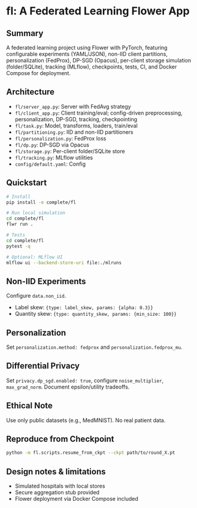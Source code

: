 # fl: A Federated Learning Flower App

## Summary
A federated learning project using Flower with PyTorch, featuring configurable experiments (YAML/JSON), non-IID client partitions, personalization (FedProx), DP-SGD (Opacus), per-client storage simulation (folder/SQLite), tracking (MLflow), checkpoints, tests, CI, and Docker Compose for deployment.

## Architecture
- `fl/server_app.py`: Server with FedAvg strategy
- `fl/client_app.py`: Client training/eval; config-driven preprocessing, personalization, DP-SGD, tracking, checkpointing
- `fl/task.py`: Model, transforms, loaders, train/eval
- `fl/partitioning.py`: IID and non-IID partitioners
- `fl/personalization.py`: FedProx loss
- `fl/dp.py`: DP-SGD via Opacus
- `fl/storage.py`: Per-client folder/SQLite store
- `fl/tracking.py`: MLflow utilities
- `config/default.yaml`: Config

## Quickstart
```bash
# Install
pip install -e complete/fl

# Run local simulation
cd complete/fl
flwr run .

# Tests
cd complete/fl
pytest -q

# Optional: MLflow UI
mlflow ui --backend-store-uri file:./mlruns
```

## Non-IID Experiments
Configure `data.non_iid`.
- Label skew: `{type: label_skew, params: {alpha: 0.3}}`
- Quantity skew: `{type: quantity_skew, params: {min_size: 100}}`

## Personalization
Set `personalization.method: fedprox` and `personalization.fedprox_mu`.

## Differential Privacy
Set `privacy.dp_sgd.enabled: true`, configure `noise_multiplier`, `max_grad_norm`. Document epsilon/utility tradeoffs.

## Ethical Note
Use only public datasets (e.g., MedMNIST). No real patient data.

## Reproduce from Checkpoint
```bash
python -m fl.scripts.resume_from_ckpt --ckpt path/to/round_X.pt
```

## Design notes & limitations
- Simulated hospitals with local stores
- Secure aggregation stub provided
- Flower deployment via Docker Compose included
